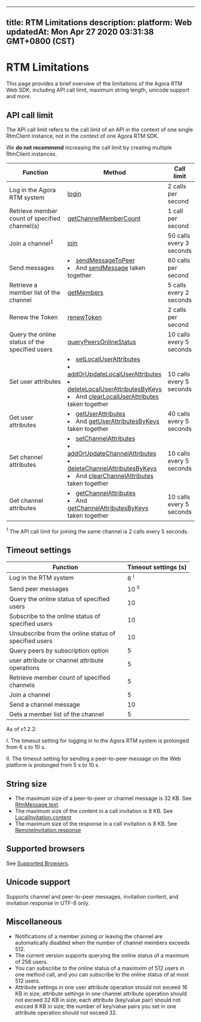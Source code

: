 
---
title: RTM Limitations
description: 
platform: Web
updatedAt: Mon Apr 27 2020 03:31:38 GMT+0800 (CST)
---
# RTM Limitations

This page provides a brief overview of the limitations of the Agora RTM Web SDK, including API call limit, maximum string length, unicode support and more.

## API call limit

The API call limit refers to the call limit of an API in the context of one single RtmClient instance, not in the context of one Agora RTM SDK.

<div class="alert note">We <b>do not recommend</b> increasing the call limit by creating multiple RtmClient instances.</div>

| Function                                                    | Method                                                       | Call limit                 |
| ----------------------------------------------------------- | ------------------------------------------------------------ | ------------------------------ |
| Log in the Agora RTM system                                | [login](https://docs.agora.io/en/Real-time-Messaging/API%20Reference/RTM_web/classes/rtmclient.html#login) | 2 calls per second         |
| Retrieve member count of specified channel(s) | [getChannelMemberCount](https://docs.agora.io/en/Real-time-Messaging/API%20Reference/RTM_web/classes/rtmclient.html#getchannelmembercount) | 1 call per second |
| Join a channel<sup>1</sup> | [join](https://docs.agora.io/en/Real-time-Messaging/API%20Reference/RTM_web/classes/rtmchannel.html#join) | 50 calls every 3 seconds |
| Send messages | <li>[sendMessageToPeer](https://docs.agora.io/en/Real-time-Messaging/API%20Reference/RTM_web/classes/rtmclient.html#sendmessagetopeer) <li> And [sendMessage](https://docs.agora.io/en/Real-time-Messaging/API%20Reference/RTM_web/classes/rtmchannel.html#sendmessage) taken together | 60 calls per second          |
| Retrieve a member list of the channel                      | [getMembers](https://docs.agora.io/en/Real-time-Messaging/API%20Reference/RTM_web/classes/rtmchannel.html#getmembers) | 5 calls every 2 seconds |
| Renew the Token        | [renewToken](https://docs.agora.io/en/Real-time-Messaging/API%20Reference/RTM_web/classes/rtmclient.html#renewtoken) | 2 calls per second         |
| Query the online status of the specified users            | [queryPeersOnlineStatus](https://docs.agora.io/en/Real-time-Messaging/API%20Reference/RTM_web/classes/rtmclient.html#querypeersonlinestatus) | 10 calls every 5 seconds        |
| Set user attributes | <li>[setLocalUserAttributes](https://docs.agora.io/en/Real-time-Messaging/API%20Reference/RTM_web/classes/rtmclient.html#setlocaluserattributes)<li>[addOrUpdateLocalUserAttributes](https://docs.agora.io/en/Real-time-Messaging/API%20Reference/RTM_web/classes/rtmclient.html#addorupdatelocaluserattributes)<li>[deleteLocalUserAttributesByKeys](https://docs.agora.io/en/Real-time-Messaging/API%20Reference/RTM_web/classes/rtmclient.html#deletelocaluserattributesbykeys)<li>And [clearLocalUserAttributes](https://docs.agora.io/en/Real-time-Messaging/API%20Reference/RTM_web/classes/rtmclient.html#clearlocaluserattributes) taken together | 10 calls every 5 seconds          |
| Get user attributes | <li>[getUserAttributes](https://docs.agora.io/en/Real-time-Messaging/API%20Reference/RTM_web/classes/rtmclient.html#getuserattributes)<li>And [getUserAttributesByKeys](https://docs.agora.io/en/Real-time-Messaging/API%20Reference/RTM_web/classes/rtmclient.html#getuserattributesbykeys) taken together | 40 calls every 5 seconds          |
| Set channel attributes | <li>[setChannelAttributes](https://docs.agora.io/en/Real-time-Messaging/API%20Reference/RTM_web/classes/rtmclient.html#setchannelattributes)<li>[addOrUpdateChannelAttributes](https://docs.agora.io/en/Real-time-Messaging/API%20Reference/RTM_web/classes/rtmclient.html#addorupdatechannelattributes)<li>[deleteChannelAttributesByKeys](https://docs.agora.io/en/Real-time-Messaging/API%20Reference/RTM_web/classes/rtmclient.html#deletechannelattributesbykeys)<li>And [clearChannelAttributes](https://docs.agora.io/en/Real-time-Messaging/API%20Reference/RTM_web/classes/rtmclient.html#clearchannelattributes) taken together | 10 calls every 5 seconds          |
| Get channel attributes | <li>[getChannelAttributes](https://docs.agora.io/en/Real-time-Messaging/API%20Reference/RTM_web/classes/rtmclient.html#getchannelattributes)<li>And [getChannelAttributesByKeys](https://docs.agora.io/en/Real-time-Messaging/API%20Reference/RTM_web/classes/rtmclient.html#getchannelattributesbykeys) taken together | 10 calls every 5 seconds          |

<div class="alert note"><sup>1</sup> The API call limit for joining the same channel is 2 calls every 5 seconds.</div>

## Timeout settings

<style> table th:first-of-type {     width: 300px; } th:third-of-type {     width: 100px; }</style>

| Function | Timeout settings (s) | 
| ---------------- | ---------------- | 
| Log in the RTM system   | 6 <sup>I</sup>   | 
| Send peer messages  | 10  <sup>II</sup>    | 
| Query the online status of specified users  | 10     | 
| Subscribe to the online status of specified users  | 10     | 
| Unsubscribe from the online status of specified users  | 10     | 
| Query peers by subscription option  | 5     | 
| user attribute or channel attribute operations  | 5     | 
| Retrieve member count of specified channels  | 5    | 
| Join a channel  | 5    | 
| Send a channel message| 10    | 
| Gets a member list of the channel  | 5   | 


 
<div class="alert note">As of v1.2.2: <p>I. The timeout setting for logging in to the Agora RTM system is prolonged from 6 s to 10 s. <p>II. The timeout setting for sending a peer-to-peer message on the Web platform is prolonged from 5 s to 10 s. </div>
 

## String size

- The maximum size of a peer-to-peer or channel message is 32 KB. See [RtmMessage.text](https://docs.agora.io/en/Real-time-Messaging/API%20Reference/RTM_web/interfaces/rtmtextmessage.html#text).
- The maximum size of the content in a call invitation is 8 KB. See [LocalInvitation.content](https://docs.agora.io/en/Real-time-Messaging/API%20Reference/RTM_web/classes/localinvitation.html#content)
- The maximum size of the response in a call invitation is 8 KB. See [RemoteInvitation.response](https://docs.agora.io/en/Real-time-Messaging/API%20Reference/RTM_web/classes/remoteinvitation.html#response)
	
## Supported browsers
	
See [Supported Browsers](https://docs.agora.io/en/Real-time-Messaging/messaging_web?platform=Web#prerequisites).

## Unicode support 

Supports channel and peer-to-peer messages, invitation content, and invitation response in UTF-8 only. 


## Miscellaneous 

- Notifications of a member joining or leaving the channel are automatically disabled when the number of channel members exceeds 512.
- The current version supports querying the online status of a maximum of 256 users.
- You can subscribe to the online status of a maximxim of 512 users in one method call, and you can subscribe to the online status of at most 512 users. 
- Attribute settings in one user attribute operation should not exceed 16 KB in size; attribute settings in one channel attribute operation should not exceed 32 KB in size; each attribute (key/value pair) should not excced 8 KB in size; the number of key/value pairs you set in one attribute operation should not exceed 32. 
